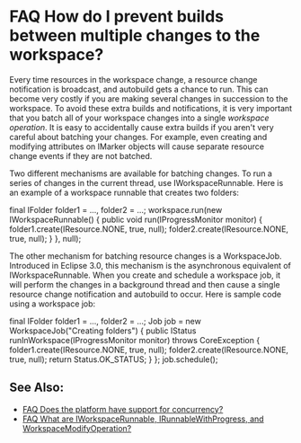 

FAQ How do I prevent builds between multiple changes to the workspace?
======================================================================

Every time resources in the workspace change, a resource change notification is broadcast, and autobuild gets a chance to run. This can become very costly if you are making several changes in succession to the workspace. To avoid these extra builds and notifications, it is very important that you batch all of your workspace changes into a single _workspace operation_. It is easy to accidentally cause extra builds if you aren't very careful about batching your changes. For example, even creating and modifying attributes on IMarker objects will cause separate resource change events if they are not batched.

Two different mechanisms are available for batching changes. To run a series of changes in the current thread, use IWorkspaceRunnable. Here is an example of a workspace runnable that creates two folders:

   final IFolder folder1 = ..., folder2 = ...;
   workspace.run(new IWorkspaceRunnable() {
      public void run(IProgressMonitor monitor) {
         folder1.create(IResource.NONE, true, null);
         folder2.create(IResource.NONE, true, null);
      }
   }, null);

The other mechanism for batching resource changes is a WorkspaceJob. Introduced in Eclipse 3.0, this mechanism is the asynchronous equivalent of IWorkspaceRunnable. When you create and schedule a workspace job, it will perform the changes in a background thread and then cause a single resource change notification and autobuild to occur. Here is sample code using a workspace job:

   final IFolder folder1 = ..., folder2 = ...;
   Job job = new WorkspaceJob("Creating folders") {
      public IStatus runInWorkspace(IProgressMonitor monitor) 
         throws CoreException {
         folder1.create(IResource.NONE, true, null);
         folder2.create(IResource.NONE, true, null);
         return Status.OK_STATUS;
      }
   };
   job.schedule();

See Also:
---------

*   [FAQ Does the platform have support for concurrency?](./FAQ_Does_the_platform_have_support_for_concurrency.md "FAQ Does the platform have support for concurrency?")
*   [FAQ What are IWorkspaceRunnable, IRunnableWithProgress, and WorkspaceModifyOperation?](./FAQ_What_are_IWorkspaceRunnable,_IRunnableWithProgress,_and_WorkspaceModifyOperation.md "FAQ What are IWorkspaceRunnable, IRunnableWithProgress, and WorkspaceModifyOperation?")

